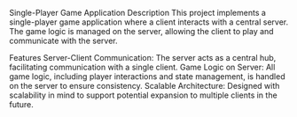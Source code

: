 Single-Player Game Application
Description
This project implements a single-player game application where a client interacts with a central server. The game logic is managed on the server, allowing the client to play and communicate with the server.

Features
Server-Client Communication: The server acts as a central hub, facilitating communication with a single client.
Game Logic on Server: All game logic, including player interactions and state management, is handled on the server to ensure consistency.
Scalable Architecture: Designed with scalability in mind to support potential expansion to multiple clients in the future.
